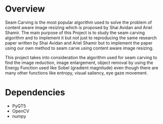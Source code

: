 # Overview
Seam Carving is the most popular algorithm used to solve the problem of content aware image resizing which is proposed by Shai Avidan and Ariel Shamir. The main purpose of this Project is to study the seam carving algorithm and to implement it but not just to reproducing the same research paper written by Shai Avidan and Ariel Shamir but to implement the paper using our own method to seam carve using content aware image resizing.

This project takes into consideration the algorithm used for seam carving to find the image reduction, image enlargement, object removal by using the Energy Function used like Sobel (gradient magnitude) even though there are many other functions like entropy, visual saliency, eye gaze movement.


# Dependencies
* PyQT5
* OpenCV
* numpy

